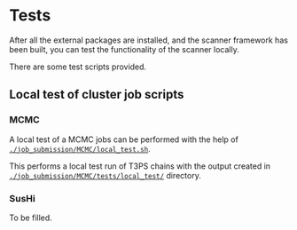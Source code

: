 # Tests

After all the external packages are installed, and the scanner framework has been built, you can
test the functionality of the scanner locally.

There are some test scripts provided.

## Local test of cluster job scripts


### MCMC

A local test of a MCMC jobs can be performed with the help of
[`./job_submission/MCMC/local_test.sh`](../job_submission/MCMC/local_test.sh).

This performs a local test run of T3PS chains with the output created in
[`./job_submission/MCMC/tests/local_test/`](../job_submission/MCMC/tests/local_test/) directory.


### SusHi


To be filled.
